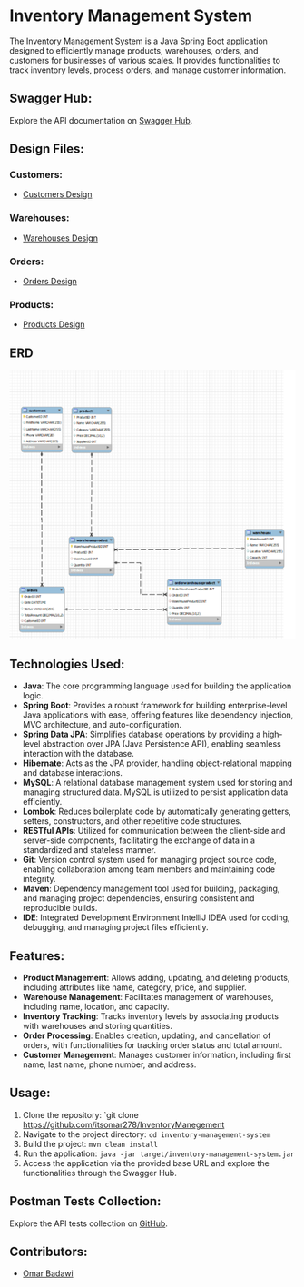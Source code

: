 # Inventory Management System

The Inventory Management System is a Java Spring Boot application designed to efficiently manage products, warehouses, orders, and customers for businesses of various scales. It provides functionalities to track inventory levels, process orders, and manage customer information.
## Swagger Hub:

Explore the API documentation on [Swagger Hub](https://app.swaggerhub.com/apis/itsomar278/Inventory_Managment_Project/1.0.0#/).

## Design Files:

### Customers:
- [Customers Design](https://github.com/itsomar278/InventoryManegement/blob/master/customers.md)

### Warehouses:
- [Warehouses Design](https://github.com/itsomar278/InventoryManegement/blob/master/warehouse.md)

### Orders:
- [Orders Design](https://github.com/itsomar278/InventoryManegement/blob/master/orders.md)

### Products:
- [Products Design](https://github.com/itsomar278/InventoryManegement/blob/master/products.md)

## ERD

![ERD](https://github.com/itsomar278/InventoryManegement/blob/master/441940597_1400330960670271_2374676386017745582_n.png)

## Technologies Used:

- **Java**: The core programming language used for building the application logic.
- **Spring Boot**: Provides a robust framework for building enterprise-level Java applications with ease, offering features like dependency injection, MVC architecture, and auto-configuration.
- **Spring Data JPA**: Simplifies database operations by providing a high-level abstraction over JPA (Java Persistence API), enabling seamless interaction with the database.
- **Hibernate**: Acts as the JPA provider, handling object-relational mapping and database interactions.
- **MySQL**: A relational database management system used for storing and managing structured data. MySQL is utilized to persist application data efficiently.
- **Lombok**: Reduces boilerplate code by automatically generating getters, setters, constructors, and other repetitive code structures.
- **RESTful APIs**: Utilized for communication between the client-side and server-side components, facilitating the exchange of data in a standardized and stateless manner.
- **Git**: Version control system used for managing project source code, enabling collaboration among team members and maintaining code integrity.
- **Maven**: Dependency management tool used for building, packaging, and managing project dependencies, ensuring consistent and reproducible builds.
- **IDE**: Integrated Development Environment  IntelliJ IDEA  used for coding, debugging, and managing project files efficiently.

## Features:

- **Product Management**: Allows adding, updating, and deleting products, including attributes like name, category, price, and supplier.
- **Warehouse Management**: Facilitates management of warehouses, including name, location, and capacity.
- **Inventory Tracking**: Tracks inventory levels by associating products with warehouses and storing quantities.
- **Order Processing**: Enables creation, updating, and cancellation of orders, with functionalities for tracking order status and total amount.
- **Customer Management**: Manages customer information, including first name, last name, phone number, and address.

## Usage:

1. Clone the repository: `git clone https://github.com/itsomar278/InventoryManegement
2. Navigate to the project directory: `cd inventory-management-system`
3. Build the project: `mvn clean install`
4. Run the application: `java -jar target/inventory-management-system.jar`
5. Access the application via the provided base URL and explore the functionalities through the Swagger Hub.

## Postman Tests Collection:

Explore the API tests collection on [GitHub](https://github.com/itsomar278/InventoryManegement/blob/master/InventoryManegement.postman_collection.json).

## Contributors:

- [Omar Badawi](https://github.com/itsomar278)





